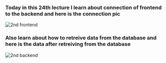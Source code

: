 ### Today in this 24th lecture I learn about connection of frontend to the backend and here is the connection pic

![2nd frontend](https://github.com/ZAHIDKHATTAKCS/My-All-PHP-Tasks/assets/103638880/07039d4c-2425-4f29-8c73-62ed6834db1c)


### Also learn about how to retreive data from the database and here is the data after retreiving from the database

![2nd backend](https://github.com/ZAHIDKHATTAKCS/My-All-PHP-Tasks/assets/103638880/81e1921a-158f-4439-9dd4-941a8ed0b5c1)

